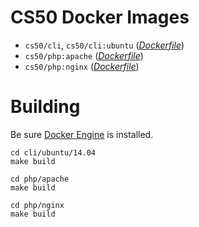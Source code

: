 # CS50 Docker Images

* `cs50/cli`, `cs50/cli:ubuntu` ([_Dockerfile_](https://github.com/cs50/docker/blob/master/cli/ubuntu/14.04/Dockerfile))
* `cs50/php:apache` ([_Dockerfile_](https://github.com/cs50/docker/blob/master/php/apache/Dockerfile))
* `cs50/php:nginx` ([_Dockerfile_](https://github.com/cs50/docker/blob/master/php/nginx/Dockerfile))

# Building

Be sure [Docker Engine](https://docs.docker.com/engine/installation/) is installed.

    cd cli/ubuntu/14.04
    make build

    cd php/apache
    make build

    cd php/nginx
    make build
